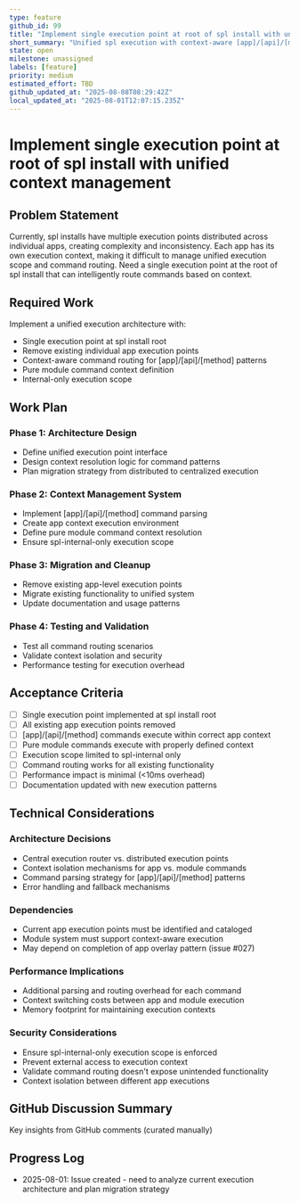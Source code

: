 ```yaml
---
type: feature
github_id: 99
title: "Implement single execution point at root of spl install with unified context management"
short_summary: "Unified spl execution with context-aware [app]/[api]/[method] routing"
state: open
milestone: unassigned
labels: [feature]
priority: medium
estimated_effort: TBD
github_updated_at: "2025-08-08T08:29:42Z"
local_updated_at: "2025-08-01T12:07:15.235Z"
---
```


# Implement single execution point at root of spl install with unified context management

## Problem Statement
Currently, spl installs have multiple execution points distributed across individual apps, creating complexity and inconsistency. Each app has its own execution context, making it difficult to manage unified execution scope and command routing. Need a single execution point at the root of spl install that can intelligently route commands based on context.

## Required Work
Implement a unified execution architecture with:
- Single execution point at spl install root
- Remove existing individual app execution points
- Context-aware command routing for [app]/[api]/[method] patterns
- Pure module command context definition
- Internal-only execution scope

## Work Plan

### Phase 1: Architecture Design
- Define unified execution point interface
- Design context resolution logic for command patterns
- Plan migration strategy from distributed to centralized execution

### Phase 2: Context Management System
- Implement [app]/[api]/[method] command parsing
- Create app context execution environment
- Define pure module command context resolution
- Ensure spl-internal-only execution scope

### Phase 3: Migration and Cleanup
- Remove existing app-level execution points
- Migrate existing functionality to unified system
- Update documentation and usage patterns

### Phase 4: Testing and Validation
- Test all command routing scenarios
- Validate context isolation and security
- Performance testing for execution overhead

## Acceptance Criteria
- [ ] Single execution point implemented at spl install root
- [ ] All existing app execution points removed
- [ ] [app]/[api]/[method] commands execute within correct app context
- [ ] Pure module commands execute with properly defined context
- [ ] Execution scope limited to spl-internal only
- [ ] Command routing works for all existing functionality
- [ ] Performance impact is minimal (<10ms overhead)
- [ ] Documentation updated with new execution patterns

## Technical Considerations

### Architecture Decisions
- Central execution router vs. distributed execution points
- Context isolation mechanisms for app vs. module commands
- Command parsing strategy for [app]/[api]/[method] patterns
- Error handling and fallback mechanisms

### Dependencies
- Current app execution points must be identified and cataloged
- Module system must support context-aware execution
- May depend on completion of app overlay pattern (issue #027)

### Performance Implications
- Additional parsing and routing overhead for each command
- Context switching costs between app and module execution
- Memory footprint for maintaining execution contexts

### Security Considerations
- Ensure spl-internal-only execution scope is enforced
- Prevent external access to execution context
- Validate command routing doesn't expose unintended functionality
- Context isolation between different app executions

## GitHub Discussion Summary
Key insights from GitHub comments (curated manually)

## Progress Log
- 2025-08-01: Issue created - need to analyze current execution architecture and plan migration strategy